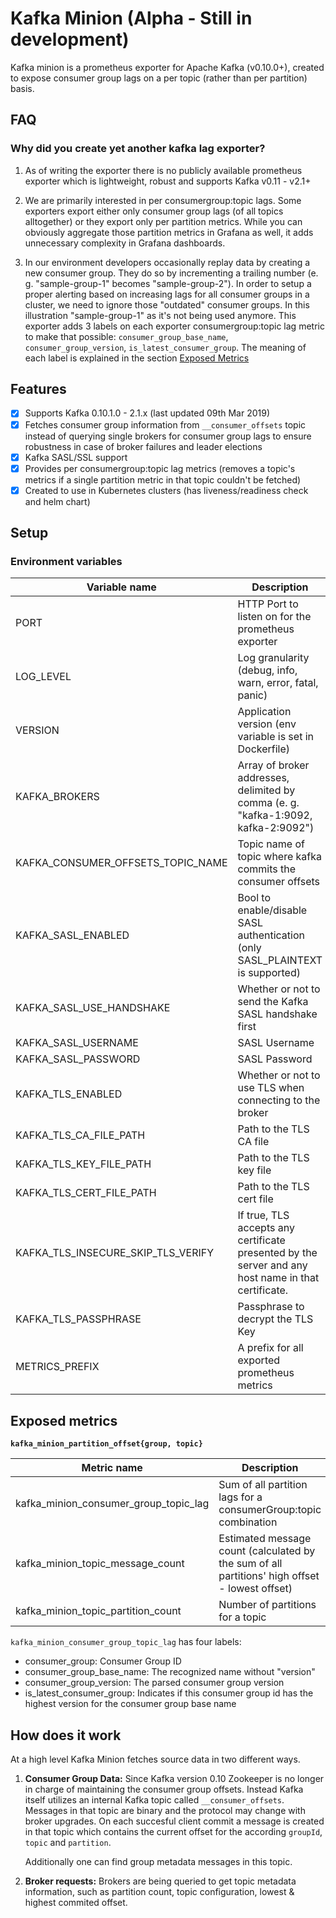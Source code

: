 # Kafka Minion (Alpha - Still in development)

Kafka minion is a prometheus exporter for Apache Kafka (v0.10.0+), created to expose consumer group lags on a per topic (rather than per partition) basis.

## FAQ

### Why did you create yet another kafka lag exporter?

1. As of writing the exporter there is no publicly available prometheus exporter which is lightweight, robust and supports Kafka v0.11 - v2.1+

2. We are primarily interested in per consumergroup:topic lags. Some exporters export either only consumer group lags (of all topics alltogether) or they export only per partition metrics. While you can obviously aggregate those partition metrics in Grafana as well, it adds unnecessary complexity in Grafana dashboards.

3. In our environment developers occasionally replay data by creating a new consumer group. They do so by incrementing a trailing number (e. g. "sample-group-1" becomes "sample-group-2"). In order to setup a proper alerting based on increasing lags for all consumer groups in a cluster, we need to ignore those "outdated" consumer groups. In this illustration "sample-group-1" as it's not being used anymore. This exporter adds 3 labels on each exporter consumergroup:topic lag metric to make that possible: `consumer_group_base_name`, `consumer_group_version`, `is_latest_consumer_group`. The meaning of each label is explained in the section [Exposed Metrics](#exposed-metrics)

## Features

- [x] Supports Kafka 0.10.1.0 - 2.1.x (last updated 09th Mar 2019)
- [x] Fetches consumer group information from `__consumer_offsets` topic instead of querying single brokers for consumer group lags to ensure robustness in case of broker failures and leader elections
- [x] Kafka SASL/SSL support
- [x] Provides per consumergroup:topic lag metrics (removes a topic's metrics if a single partition metric in that topic couldn't be fetched)
- [x] Created to use in Kubernetes clusters (has liveness/readiness check and helm chart)

## Setup

### Environment variables

| Variable name                      | Description                                                                                         | Default               |
| ---------------------------------- | --------------------------------------------------------------------------------------------------- | --------------------- |
| PORT                               | HTTP Port to listen on for the prometheus exporter                                                  | 8080                  |
| LOG_LEVEL                          | Log granularity (debug, info, warn, error, fatal, panic)                                            | info                  |
| VERSION                            | Application version (env variable is set in Dockerfile)                                             | (from Dockerfile)     |
| KAFKA_BROKERS                      | Array of broker addresses, delimited by comma (e. g. "kafka-1:9092, kafka-2:9092")                  | (No default)          |
| KAFKA_CONSUMER_OFFSETS_TOPIC_NAME  | Topic name of topic where kafka commits the consumer offsets                                        | \_\_consunmer_offsets |
| KAFKA_SASL_ENABLED                 | Bool to enable/disable SASL authentication (only SASL_PLAINTEXT is supported)                       | false                 |
| KAFKA_SASL_USE_HANDSHAKE           | Whether or not to send the Kafka SASL handshake first                                               | true                  |
| KAFKA_SASL_USERNAME                | SASL Username                                                                                       | (No default)          |
| KAFKA_SASL_PASSWORD                | SASL Password                                                                                       | (No default)          |
| KAFKA_TLS_ENABLED                  | Whether or not to use TLS when connecting to the broker                                             | false                 |
| KAFKA_TLS_CA_FILE_PATH             | Path to the TLS CA file                                                                             | (No default)          |
| KAFKA_TLS_KEY_FILE_PATH            | Path to the TLS key file                                                                            | (No default)          |
| KAFKA_TLS_CERT_FILE_PATH           | Path to the TLS cert file                                                                           | (No default)          |
| KAFKA_TLS_INSECURE_SKIP_TLS_VERIFY | If true, TLS accepts any certificate presented by the server and any host name in that certificate. | true                  |
| KAFKA_TLS_PASSPHRASE               | Passphrase to decrypt the TLS Key                                                                   | (No default)          |
| METRICS_PREFIX                     | A prefix for all exported prometheus metrics                                                        | kafka_minion          |

## Exposed metrics

**`kafka_minion_partition_offset{group, topic}`**

| Metric name                           | Description                                                                                    |
| ------------------------------------- | ---------------------------------------------------------------------------------------------- |
| kafka_minion_consumer_group_topic_lag | Sum of all partition lags for a consumerGroup:topic combination                                |
| kafka_minion_topic_message_count      | Estimated message count (calculated by the sum of all partitions' high offset - lowest offset) |
| kafka_minion_topic_partition_count    | Number of partitions for a topic                                                               |

`kafka_minion_consumer_group_topic_lag` has four labels:

- consumer_group: Consumer Group ID
- consumer_group_base_name: The recognized name without "version"
- consumer_group_version: The parsed consumer group version
- is_latest_consumer_group: Indicates if this consumer group id has the highest version for the consumer group base name

## How does it work

At a high level Kafka Minion fetches source data in two different ways.

1. **Consumer Group Data:** Since Kafka version 0.10 Zookeeper is no longer in charge of maintaining the consumer group offsets. Instead Kafka itself utilizes an internal Kafka topic called `__consumer_offsets`. Messages in that topic are binary and the protocol may change with broker upgrades. On each succesful client commit a message is created in that topic which contains the current offset for the according `groupId`, `topic` and `partition`.

   Additionally one can find group metadata messages in this topic.

2. **Broker requests:** Brokers are being queried to get topic metadata information, such as partition count, topic configuration, lowest & highest commited offset.
